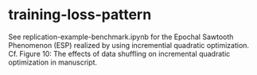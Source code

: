 # training-loss-pattern

See replication-example-benchmark.ipynb for the Epochal Sawtooth Phenomenon (ESP) realized by using incremential quadratic optimization.
Cf. Figure 10: The effects of data shuffling on incremental quadratic optimization in manuscript.
